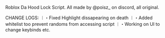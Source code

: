 Roblox Da Hood Lock Script.
All made by @poisz_ on discord, all original. 

CHANGE LOGS:
︱・Fixed Highlight dissapearing on death
︱・Added whitelist too prevent randoms from accessing script
︱・Working on UI to change keybinds etc.

